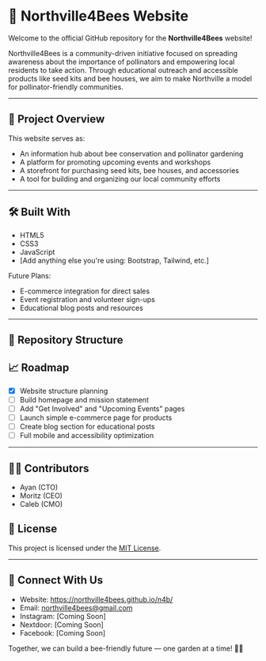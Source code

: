 
# 🌼 Northville4Bees Website

Welcome to the official GitHub repository for the **Northville4Bees** website!

Northville4Bees is a community-driven initiative focused on spreading awareness about the importance of pollinators and empowering local residents to take action. Through educational outreach and accessible products like seed kits and bee houses, we aim to make Northville a model for pollinator-friendly communities.

---

## 🚀 Project Overview

This website serves as:
- An information hub about bee conservation and pollinator gardening
- A platform for promoting upcoming events and workshops
- A storefront for purchasing seed kits, bee houses, and accessories
- A tool for building and organizing our local community efforts

---

## 🛠️ Built With

- HTML5
- CSS3
- JavaScript
- [Add anything else you're using: Bootstrap, Tailwind, etc.]

Future Plans:
- E-commerce integration for direct sales
- Event registration and volunteer sign-ups
- Educational blog posts and resources

---

## 📂 Repository Structure



## 📈 Roadmap

- [x] Website structure planning
- [ ] Build homepage and mission statement
- [ ] Add "Get Involved" and "Upcoming Events" pages
- [ ] Launch simple e-commerce page for products
- [ ] Create blog section for educational posts
- [ ] Full mobile and accessibility optimization

---

## 🧑‍💻 Contributors

- Ayan (CTO)
- Moritz (CEO)
- Caleb (CMO)


## 📄 License

This project is licensed under the [MIT License](LICENSE).

---

## 🌼 Connect With Us

- Website: https://northville4bees.github.io/n4b/
- Email: northville4bees@gmail.com
- Instagram: [Coming Soon]
- Nextdoor: [Coming Soon]
- Facebook: [Coming Soon]

Together, we can build a bee-friendly future — one garden at a time! 🐝🌱
